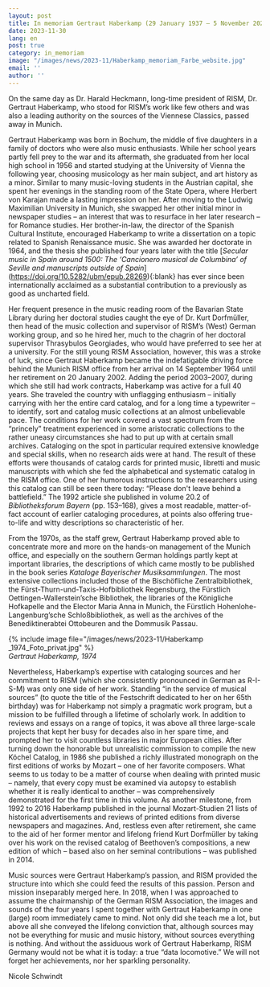 ```yaml
---
layout: post
title: In memoriam Gertraut Haberkamp (29 January 1937 – 5 November 2023)
date: 2023-11-30
lang: en
post: true
category: in_memoriam
image: "/images/news/2023-11/Haberkamp_memoriam_Farbe_website.jpg"
email: ''
author: ''
---
```


On the same day as Dr. Harald Heckmann, long-time president of RISM, Dr. Gertraut Haberkamp, who stood for RISM’s work like few others and was also a leading authority on the sources of the Viennese Classics, passed away in Munich.

Gertraut Haberkamp was born in Bochum, the middle of five daughters in a family of doctors who were also music enthusiasts. While her school years partly fell prey to the war and its aftermath, she graduated from her local high school in 1956 and started studying at the University of Vienna the following year, choosing musicology as her main subject, and art history as a minor. Similar to many music-loving students in the Austrian capital, she spent her evenings in the standing room of the State Opera, where Herbert von Karajan made a lasting impression on her. After moving to the Ludwig Maximilian University in Munich, she swapped her other initial minor in newspaper studies – an interest that was to resurface in her later research – for Romance studies. Her brother-in-law, the director of the Spanish Cultural Institute, encouraged Haberkamp to write a dissertation on a topic related to Spanish Renaissance music. She was awarded her doctorate in 1964, and the thesis she published four years later with the title [_Secular music in Spain around 1500: The ‘Cancionero musical de Columbina’ of Seville and manuscripts outside of Spain_] (https://doi.org/10.5282/ubm/epub.28269){:blank} has ever since been internationally acclaimed as a substantial contribution to a previously as good as uncharted field.

Her frequent presence in the music reading room of the Bavarian State Library during her doctoral studies caught the eye of Dr. Kurt Dorfmüller, then head of the music collection and supervisor of RISM’s (West) German working group, and so he hired her, much to the chagrin of her doctoral supervisor Thrasybulos Georgiades, who would have preferred to see her at a university. For the still young RISM Association, however, this was a stroke of luck, since Gertraut Haberkamp became the indefatigable driving force behind the Munich RISM office from her arrival on 14 September 1964 until her retirement on 20 January 2002. Adding the period 2003–2007, during which she still had work contracts, Haberkamp was active for a full 40 years. She traveled the country with unflagging enthusiasm – initially carrying with her the entire card catalog, and for a long time a typewriter – to identify, sort and catalog music collections at an almost unbelievable pace. The conditions for her work covered a vast spectrum from the “princely” treatment experienced in some aristocratic collections to the rather uneasy circumstances she had to put up with at certain small archives. Cataloging on the spot in particular required extensive knowledge and special skills, when no research aids were at hand. The result of these efforts were thousands of catalog cards for printed music, libretti and music manuscripts with which she fed the alphabetical and systematic catalog in the RISM office. One of her humorous instructions to the researchers using this catalog can still be seen there today: “Please don't leave behind a battlefield.” The 1992 article she published in volume 20.2 of _Bibliotheksforum Bayern_ (pp. 153–168), gives a most readable, matter-of-fact account of earlier cataloging procedures, at points also offering true-to-life and witty descriptions so characteristic of her.

From the 1970s, as the staff grew, Gertraut Haberkamp proved able to concentrate more and more on the hands-on management of the Munich office, and especially on the southern German holdings partly kept at important libraries, the descriptions of which came mostly to be published in the book series _Kataloge Bayerischer Musiksammlungen_. The most extensive collections included those of the Bischöfliche Zentralbibliothek, the Fürst-Thurn-und-Taxis-Hofbibliothek Regensburg, the Fürstlich Oettingen-Wallerstein’sche Bibliothek, the libraries of the Königliche Hofkapelle and the Elector Maria Anna in Munich, the Fürstlich Hohenlohe-Langenburg’sche Schloßbibliothek, as well as the archives of the Benediktinerabtei Ottobeuren and the Dommusik Passau.

{% include image file="/images/news/2023-11/Haberkamp _1974_Foto_privat.jpg" %}\
_Gertraut Haberkamp, 1974_

Nevertheless, Haberkamp’s expertise with cataloging sources and her commitment to RISM (which she consistently pronounced in German as R-I-S-M) was only one side of her work. Standing “in the service of musical sources” (to quote the title of the Festschrift dedicated to her on her 65th birthday) was for Haberkamp not simply a pragmatic work program, but a mission to be fulfilled through a lifetime of scholarly work. In addition to reviews and essays on a range of topics, it was above all three large-scale projects that kept her busy for decades also in her spare time, and prompted her to visit countless libraries in major European cities. After turning down the honorable but unrealistic commission to compile the new Köchel Catalog, in 1986 she published a richly illustrated monograph on the first editions of works by Mozart – one of her favorite composers. What seems to us today to be a matter of course when dealing with printed music – namely, that every copy must be examined via autopsy to establish whether it is really identical to another – was comprehensively demonstrated for the first time in this volume. As another milestone, from 1992 to 2016 Haberkamp published in the journal Mozart-Studien 21 lists of historical advertisements and reviews of printed editions from diverse newspapers and magazines. And, restless even after retirement, she came to the aid of her former mentor and lifelong friend Kurt Dorfmüller by taking over his work on the revised catalog of Beethoven’s compositions, a new edition of which – based also on her seminal contributions – was published in 2014.

Music sources were Gertraut Haberkamp’s passion, and RISM provided the structure into which she could feed the results of this passion. Person and mission inseparably merged here. In 2018, when I was approached to assume the chairmanship of the German RISM Association, the images and sounds of the four years I spent together with Gertraut Haberkamp in one (large) room immediately came to mind. Not only did she teach me a lot, but above all she conveyed the lifelong conviction that, although sources may not be everything for music and music history, without sources everything is nothing. And without the assiduous work of Gertraut Haberkamp, RISM Germany would not be what it is today: a true “data locomotive.” We will not forget her achievements, nor her sparkling personality.

Nicole Schwindt

